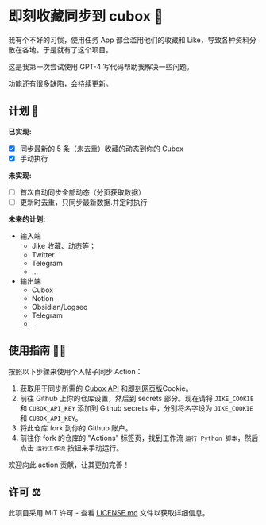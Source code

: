 # 即刻收藏同步到 cubox 🔄

 我有个不好的习惯，使用任务 App 都会滥用他们的收藏和 Like，导致各种资料分散在各地。于是就有了这个项目。

 这是我第一次尝试使用 GPT-4 写代码帮助我解决一些问题。

 功能还有很多缺陷，会持续更新。

## 计划 🚀

**已实现:**

- [x] 同步最新的 5 条（未去重）收藏的动态到你的 Cubox
- [x] 手动执行

**未实现:**

- [ ] 首次自动同步全部动态（分页获取数据）
- [ ] 更新时去重，只同步最新数据.并定时执行

**未来的计划:**

- 输入端
  - Jike 收藏、动态等；
  - Twitter
  - Telegram
  - ...
- 输出端
  - Cubox
  - Notion
  - Obsidian/Logseq
  - Telegram
  - ...

## 使用指南 👨‍💻

按照以下步骤来使用个人帖子同步 Action：

1. 获取用于同步所需的 [Cubox API](https://cubox.pro/) 和[即刻网页版](https://web.okjike.com/)Cookie。
2. 前往 Github 上你的仓库设置，然后到 secrets 部分。现在请将 `JIKE_COOKIE` 和 `CUBOX_API_KEY` 添加到 Github secrets 中，分别将名字设为 `JIKE_COOKIE` 和 `CUBOX_API_KEY`。
3. 将此仓库 fork 到你的 Github 账户。
4. 前往你 fork 的仓库的 "Actions" 标签页，找到工作流 `运行 Python 脚本`，然后点击 `运行工作流` 按钮来手动运行。

欢迎向此 action 贡献，让其更加完善！

## 许可 ⚖️

此项目采用 MIT 许可 - 查看 [LICENSE.md](LICENSE.md) 文件以获取详细信息。

